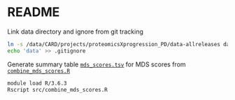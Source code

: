 # README

Link data directory and ignore from git tracking
```bash
ln -s /data/CARD/projects/proteomicsXprogression_PD/data-allreleases data
echo 'data' >> .gitignore
```

Generate summary table [`mds_scores.tsv`](reports/mds_scores.tsv) for MDS scores from [`combine_mds_scores.R`](src/combine_mds_scores.R)
```bash
module load R/3.6.3
Rscript src/combine_mds_scores.R
```